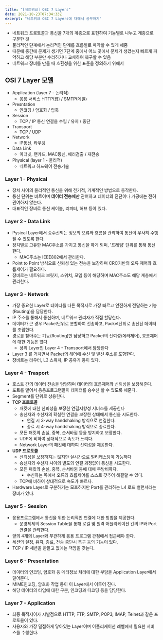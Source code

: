 ```yaml
---
title: "[네트워크] OSI 7 Layers"
date: 2021-10-23T07:34:33Z
excerpt: "네트워크 OSI 7 Layers에 대해서 공부하기"
---
```

- 네트워크 프로토콜과 통신을 7개의 계층으로 표현하여 기능별로 나누고 계층으로 구분한 것
- 물리적인 단계에서 논리적인 단계를 흐름별로 파악할 수 있게 해줌
- 때문에 중간에 문제가 생기면 7단계 중에서 어느 곳에서 문제가 생겼는지 빠르게 파악하고 해당 부분만 수리하거나 교체하여 복구할 수 있음
- 네트워크 장비를 만들 때 호환성을 위한 표준을 정의하기 위해서

## OSI 7 Layer 모델

- Application (layer 7 - 논리적)
    - 응용 서비스 HTTP(웹) / SMTP(메일)
- Presntation
    - 인코딩 / 암호화 / 압축
- Session
    - TCP / IP 통신 연결을 수립 / 유지 / 중단
- Transport
    - TCP / UDP
- Network
    - IP통신, 라우팅
- Data Link
    - 이더넷, 랜카드, MAC통신, 에러검출 / 재전송
- Physical (layer 1 - 물리적)
    - 네트워크 하드웨어 전송기술

### Layer 1 - Physical

- 장치 사이의 물리적인 통신을 위해 전기적, 기계적인 방법으로 동작한다.
- 통신 단위는 비트이며 **데이터 전송에**만 관여하고 데이터의 진단이나 가공에는 전혀 관여하지 않는다.
- 대표적인 장비로 통신 케이블, 리피터, 허브 등이 있다.

### Layer 2 - Data Link

- Pysical Layer에서 송수신되는 정보의 오류와 흐름을 관리하여 통신이 무사히 수행될 수 있도록 한다.
- 장치별로 고유한 MAC주소를 가지고 통신을 하게 되며, '프레임' 단위를 통해 통신한다.
    - MAC주소는 IEEE802에서 관리한다.
- Point to Point 방식으로 신뢰성 있는 전송을 보장하며 CRC기반의 오류 제어와 흐름제어가 필요하다.
- 장비로는 네트워크 브릿지, 스위치, 모뎀 등이 해당하며 MAC주소도 해당 계층에서 관리한다.

### Layer 3 - Network

- 가장 중요한 Layer로 데이터를 다른 목적지로 가장 빠르고 안전하게 전달하는 기능(Routing)을 담당한다.
- IP 주소를 통해서 통신하며, 네트워크 관리자가 직접 할당한다.
- 데이터가 큰 경우 Packet단위로 분할하여 전송하고, Packet단위로 송신된 데이터를 조립한다.
- 경로를 찾아주는 기능(Routing)만 담당하고 Packet의 신뢰성(에러제어), 흐름제어에 대한 기능은 없다
    - 상위 Layer인 Layer 4 - Transport에서 담당한다
- Layer 3 를 거치면서 Packet의 헤더에 수신 및 발신 주소를 포함한다.
- 장비로는 라우터, L3 스위치, IP 공유기 등이 있다.

### Layer 4 - Trasport

- 호스트 간의 데이터 전송을 담당하며 데이터의 흐름제어와 신뢰성을 보장해준다.
- 포트를 열어서 응용프로그램들이 데이터를 송수신 할 수 있도록 해준다.
- Segment를 단위로 상용한다.
- **TCP 프로토콜**
    - 패킷에 대한 신뢰성을 보장한 연결지향성 서비스를 제공한다
    - 송신자와 수신자의 확실한 연결을 보장한 상태에서 통신을 시도한다.
        - 연결 시 3-way handshaking 방식으로 연결한다.
        - 종료 시 4-way handshaking 방식으로 종료한다.
    - 모든 패킷의 손실, 중복, 순서바뀜 등을 방지하고 보장한다.
    - UDP에 비하여 상대적으로 속도가 느리다.
    - Network Layer의 패킷에 대하여 신뢰성을 제공한다.
- **UDP 프로토콜**
    - 신뢰성을 보장하지는 않지만 실시간으로 멀티캐스팅이 가능하다
    - 송신자와 수신자 사이의 별도의 연결 과정없이 통신을 시도한다.
    - 모든 패킷의 손실, 중복, 순서바뀜 등에 대해 무방비하다.
        - 수신하는 쪽에서 오류와 흐름제어를 스스로 갖추어 해결할 수 있다.
    - TCP에 비하여 상대적으로 속도가 빠르다.
- Hardware Layer로 구분하기는 모호하지만 Port를 관리하는 L4 로드 밸런서라는 장비가 있다.

### Layer 5 - Session

- 응용프로그램에서 통신을 위한 논리적인 연결에 대한 방법을 제공한다.
    - 운영체제의 Session Table을 통해 로컬 및 원격 어플리케이션 간의 IP와 Port 연결을 관리한다.
- 앞의 4개의 Layer와 무관하게 응용 프로그램 관점에서 접근해야 한다.
- 세션의 설정, 유지, 종료, 전송 중단시 복구 등의 기능이 있다.
- TCP / IP 세션을 만들고 없애는 책임을 갖는다.

### Layer 6 - Presentation

- 데이터의 인코딩, 암호화 등 메타정보 처리에 대한 부담을 Application Layer에서 덜어준다.
- MIME인코딩, 암호화 작업 등이 이 Layer에서 이루어 진다.
- 해당 데이터의 타입에 대한 구분, 인코딩과 디코딩 등을 담당한다.

### Layer 7 - Application

- 최종 목적지이자 시발점으로 HTTP, FTP, SMTP, POP3, IMAP, Telnet과 같은 프로토콜이 있다.
- 사용자와 가장 밀접하게 닿아있는 Layer이며 어플리케이션 레벨에서 필요한 서비스를 수행한다.
